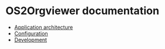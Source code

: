 # OS2Orgviewer documentation

* [Application architecture](dataflow.md)
* [Configuration](configuration.md)
* [Development](development.md)
